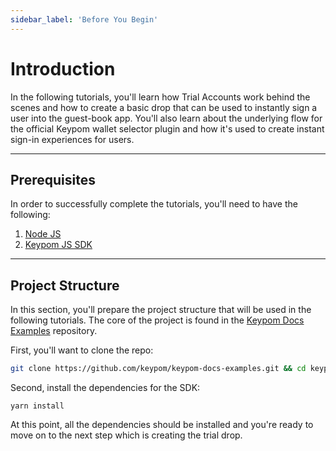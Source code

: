 ```yaml
---
sidebar_label: 'Before You Begin'
---
```

# Introduction
In the following tutorials, you'll learn how Trial Accounts work behind the scenes and how to create a basic drop that can be used to instantly sign a user into the guest-book app. You'll also learn about the underlying flow for the official Keypom wallet selector plugin and how it's used to create instant sign-in experiences for users.

---

## Prerequisites

In order to successfully complete the tutorials, you'll need to have the following:

1. [Node JS](https://docs.npmjs.com/downloading-and-installing-node-js-and-npm)  
2. [Keypom JS SDK](https://github.com/keypom/keypom-js#installation)

---

## Project Structure

In this section, you'll prepare the project structure that will be used in the following tutorials. The core of the project is found in the [Keypom Docs Examples](https://github.com/keypom/keypom-docs-examples) repository.

First, you'll want to clone the repo:

```bash
git clone https://github.com/keypom/keypom-docs-examples.git && cd keypom-docs-examples
```

Second, install the dependencies for the SDK:

```
yarn install
```

At this point, all the dependencies should be installed and you're ready to move on to the next step which is creating the trial drop.






